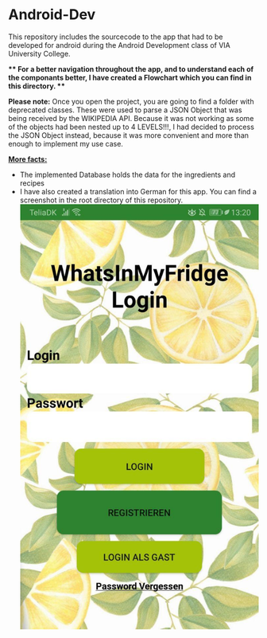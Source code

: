 # Android-Dev
This repository includes the sourcecode to the app that had to be developed for android during the Android Development class of VIA University College.

<strong>** For a better navigation throughout the app, and to understand each of the componants better, I have created a Flowchart which you can find in this directory. **</strong>

<strong>Please note:</strong>
Once you open the project, you are going to find a folder with deprecated classes. These were used to parse a JSON Object that was being received by the WIKIPEDIA API. Because it was not working as some of the objects had been nested up to 4 LEVELS!!!, I had decided to process the JSON Object instead, because it was more convenient and more than enough to implement my use case.

<u><strong>More facts:</strong></u>
<ul>
  <li>The implemented Database holds the data for the ingredients and recipes</li>
  <li>I have also created a translation into German for this app. You can find a screenshot in the root directory of this repository.</li>
  <img src="https://github.com/danieldenk/Android-Dev/blob/master/German_Login.jpg" alt="Login in German" height="70%"/>
</ul>
